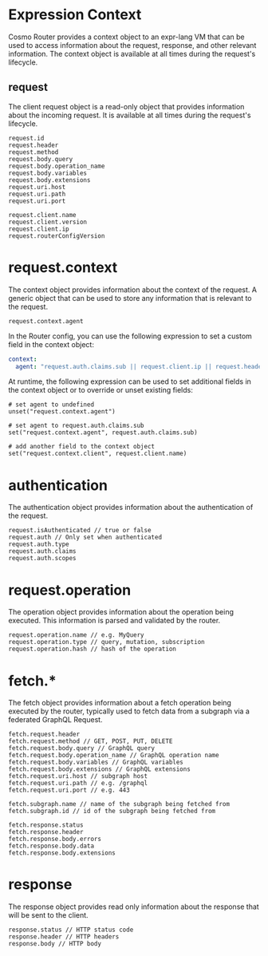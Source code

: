 # Expression Context

Cosmo Router provides a context object to an expr-lang VM that can be used to access information about the request, response, and other relevant information. The context object is available at all times during the request's lifecycle.

## request

The client request object is a read-only object that provides information about the incoming request. It is available at all times during the request's lifecycle.

```
request.id
request.header
request.method
request.body.query
request.body.operation_name
request.body.variables
request.body.extensions
request.uri.host
request.uri.path
request.uri.port

request.client.name
request.client.version
request.client.ip
request.routerConfigVersion
```

# request.context

The context object provides information about the context of the request. A generic object that can be used to store any information that is relevant to the request.

```
request.context.agent
```

In the Router config, you can use the following expression to set a custom field in the context object:

```yaml
context:
  agent: "request.auth.claims.sub || request.client.ip || request.header.X-Forwarded-For"
```

At runtime, the following expression can be used to set additional fields in the context object or to override or unset existing fields:

```
# set agent to undefined
unset("request.context.agent")
```

```
# set agent to request.auth.claims.sub
set("request.context.agent", request.auth.claims.sub)
```

```
# add another field to the context object
set("request.context.client", request.client.name)
```

# authentication

The authentication object provides information about the authentication of the request.

```
request.isAuthenticated // true or false
request.auth // Only set when authenticated
request.auth.type
request.auth.claims
request.auth.scopes
```

# request.operation

The operation object provides information about the operation being executed. This information is parsed and validated by the router.

```
request.operation.name // e.g. MyQuery
request.operation.type // query, mutation, subscription
request.operation.hash // hash of the operation
```

# fetch.*

The fetch object provides information about a fetch operation being executed by the router,
typically used to fetch data from a subgraph via a federated GraphQL Request.

```
fetch.request.header
fetch.request.method // GET, POST, PUT, DELETE 
fetch.request.body.query // GraphQL query
fetch.request.body.operation_name // GraphQL operation name
fetch.request.body.variables // GraphQL variables
fetch.request.body.extensions // GraphQL extensions
fetch.request.uri.host // subgraph host
fetch.request.uri.path // e.g. /graphql
fetch.request.uri.port // e.g. 443

fetch.subgraph.name // name of the subgraph being fetched from
fetch.subgraph.id // id of the subgraph being fetched from

fetch.response.status
fetch.response.header
fetch.response.body.errors
fetch.response.body.data
fetch.response.body.extensions
```

# response

The response object provides read only information about the response that will be sent to the client.

```
response.status // HTTP status code
response.header // HTTP headers
response.body // HTTP body
```